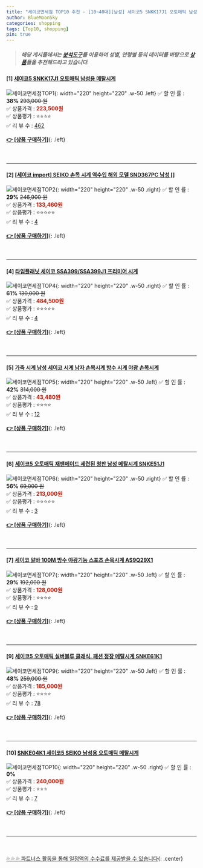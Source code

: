 ```yaml
---
title: "세이코면세점 TOP10 추천 - [10~40대][남성] 세이코5 SNKK17J1 오토매틱 남성용 메탈시계"
author: BlueMoonSky
categories: shopping
tags: [Top10, shopping]
pin: true
---
```


> ##### 해당 게시물에서는 [**분석도구**](https://itemscout.io/)를 이용하여 **성별**, **연령별** 등의 데이터를 바탕으로 [**상품**](https://link.coupang.com/a/baae76)들을 추천해드리고 있습니다.

#### [1] [세이코5 SNKK17J1 오토매틱 남성용 메탈시계](https://link.coupang.com/re/AFFSDP?lptag=AF5964186&subid=bluemoonsky6999&pageKey=6458394883&traceid=V0-153&itemId=14046410019&vendorItemId=81294098806)
![세이코면세점TOP1](https://thumbnail10.coupangcdn.com/thumbnails/remote/230x230ex/image/vendor_inventory/5f65/0459ac363bd62b5d98d455a22f1827780b8ef45057b103517afc4401e386.jpg){: width="220" height="220" .w-50 .left}
✅ 할 인 률 : **38%** ~~<del class="base-price"> 293,000  </del>원~~<br>
✅ 상품가격 : <span style="color:#cb1400"> **223,500원** </span><br>
✅ 상품평가 : ⭐⭐⭐⭐<br>
✅ 리 뷰 수 : [462](https://link.coupang.com/re/AFFSDP?lptag=AF5964186&subid=bluemoonsky6999&pageKey=6458394883&traceid=V0-153&itemId=14046410019&vendorItemId=81294098806)<br>
<br>
[**👉  [상품 구매하기]**](https://link.coupang.com/re/AFFSDP?lptag=AF5964186&subid=bluemoonsky6999&pageKey=6458394883&traceid=V0-153&itemId=14046410019&vendorItemId=81294098806){: .left}
<br>
<br>
<br>

***

#### [2] [[세이코 import] SEIKO 손목 시계 역수입 해외 모델 SND367PC 남성 []](https://link.coupang.com/re/AFFSDP?lptag=AF5964186&subid=bluemoonsky6999&pageKey=6571137267&traceid=V0-153&itemId=14750377424&vendorItemId=87006193617)
![세이코면세점TOP2](https://thumbnail8.coupangcdn.com/thumbnails/remote/230x230ex/image/vendor_inventory/1ebe/00804d2ab614dea5a57ea31936b2c18235bf698cc1ea06eed35c72aea521.jpg){: width="220" height="220" .w-50 .right}
✅ 할 인 률 : **29%** ~~<del class="base-price"> 246,900  </del>원~~<br>
✅ 상품가격 : <span style="color:#cb1400"> **133,460원** </span><br>
✅ 상품평가 : ⭐⭐⭐⭐⭐<br>
✅ 리 뷰 수 : [4](https://link.coupang.com/re/AFFSDP?lptag=AF5964186&subid=bluemoonsky6999&pageKey=6571137267&traceid=V0-153&itemId=14750377424&vendorItemId=87006193617)<br>
<br>
[**👉  [상품 구매하기]**](https://link.coupang.com/re/AFFSDP?lptag=AF5964186&subid=bluemoonsky6999&pageKey=6571137267&traceid=V0-153&itemId=14750377424&vendorItemId=87006193617){: .left}
<br>
<br>
<br>

***

#### [4] [타임플래닛 세이코 SSA399/SSA399J1 프리미어 시계](https://link.coupang.com/re/AFFSDP?lptag=AF5964186&subid=bluemoonsky6999&pageKey=6534049000&traceid=V0-153&itemId=14523151526&vendorItemId=81765842932)
![세이코면세점TOP4](https://thumbnail7.coupangcdn.com/thumbnails/remote/230x230ex/image/vendor_inventory/785d/a2662881b31bf0197ee4e3893282701a74808817e3a4776d09344cfd2b9c.jpg){: width="220" height="220" .w-50 .right}
✅ 할 인 률 : **61%** ~~<del class="base-price"> 130,000  </del>원~~<br>
✅ 상품가격 : <span style="color:#cb1400"> **484,500원** </span><br>
✅ 상품평가 : ⭐⭐⭐⭐⭐<br>
✅ 리 뷰 수 : [4](https://link.coupang.com/re/AFFSDP?lptag=AF5964186&subid=bluemoonsky6999&pageKey=6534049000&traceid=V0-153&itemId=14523151526&vendorItemId=81765842932)<br>
<br>
[**👉  [상품 구매하기]**](https://link.coupang.com/re/AFFSDP?lptag=AF5964186&subid=bluemoonsky6999&pageKey=6534049000&traceid=V0-153&itemId=14523151526&vendorItemId=81765842932){: .left}
<br>
<br>
<br>

***

#### [5] [가죽 시계 남성 세이코 시계 남자 손목시계 방수 시계 야광 손목시계](https://link.coupang.com/re/AFFSDP?lptag=AF5964186&subid=bluemoonsky6999&pageKey=7449795412&traceid=V0-153&itemId=19391637792&vendorItemId=86503917837)
![세이코면세점TOP5](https://thumbnail9.coupangcdn.com/thumbnails/remote/230x230ex/image/vendor_inventory/2343/e66e4c7aab240b5646c42f89b83c928052db46637a315b020cd5e4d52ea7.jpg){: width="220" height="220" .w-50 .left}
✅ 할 인 률 : **42%** ~~<del class="base-price"> 314,000  </del>원~~<br>
✅ 상품가격 : <span style="color:#cb1400"> **43,480원** </span><br>
✅ 상품평가 : ⭐⭐⭐⭐<br>
✅ 리 뷰 수 : [12](https://link.coupang.com/re/AFFSDP?lptag=AF5964186&subid=bluemoonsky6999&pageKey=7449795412&traceid=V0-153&itemId=19391637792&vendorItemId=86503917837)<br>
<br>
[**👉  [상품 구매하기]**](https://link.coupang.com/re/AFFSDP?lptag=AF5964186&subid=bluemoonsky6999&pageKey=7449795412&traceid=V0-153&itemId=19391637792&vendorItemId=86503917837){: .left}
<br>
<br>
<br>

***

#### [6] [세이코5 오토매틱 재팬메이드 세련된 청판 남성 메탈시계 SNKE51J1](https://link.coupang.com/re/AFFSDP?lptag=AF5964186&subid=bluemoonsky6999&pageKey=6301149202&traceid=V0-153&itemId=13030061898&vendorItemId=86706252100)
![세이코면세점TOP6](https://thumbnail9.coupangcdn.com/thumbnails/remote/230x230ex/image/vendor_inventory/7fb3/66bfca2c51f0e064afa07f2d1a601d663e17baa9a3debde7caed6cb51a2d.jpg){: width="220" height="220" .w-50 .right}
✅ 할 인 률 : **56%** ~~<del class="base-price"> 69,000  </del>원~~<br>
✅ 상품가격 : <span style="color:#cb1400"> **213,000원** </span><br>
✅ 상품평가 : ⭐⭐⭐⭐⭐<br>
✅ 리 뷰 수 : [3](https://link.coupang.com/re/AFFSDP?lptag=AF5964186&subid=bluemoonsky6999&pageKey=6301149202&traceid=V0-153&itemId=13030061898&vendorItemId=86706252100)<br>
<br>
[**👉  [상품 구매하기]**](https://link.coupang.com/re/AFFSDP?lptag=AF5964186&subid=bluemoonsky6999&pageKey=6301149202&traceid=V0-153&itemId=13030061898&vendorItemId=86706252100){: .left}
<br>
<br>
<br>

***

#### [7] [세이코 알바 100M 방수 야광기능 스포츠 손목시계 AS9Q29X1](https://link.coupang.com/re/AFFSDP?lptag=AF5964186&subid=bluemoonsky6999&pageKey=6988400431&traceid=V0-153&itemId=17095661657&vendorItemId=84269513877)
![세이코면세점TOP7](https://thumbnail6.coupangcdn.com/thumbnails/remote/230x230ex/image/vendor_inventory/3ff3/3aff2c87e5c497963c64d856ed786f5e416c87d707301fd70c5d294c5b8a.jpg){: width="220" height="220" .w-50 .left}
✅ 할 인 률 : **29%** ~~<del class="base-price"> 192,000  </del>원~~<br>
✅ 상품가격 : <span style="color:#cb1400"> **128,000원** </span><br>
✅ 상품평가 : ⭐⭐⭐⭐<br>
✅ 리 뷰 수 : [9](https://link.coupang.com/re/AFFSDP?lptag=AF5964186&subid=bluemoonsky6999&pageKey=6988400431&traceid=V0-153&itemId=17095661657&vendorItemId=84269513877)<br>
<br>
[**👉  [상품 구매하기]**](https://link.coupang.com/re/AFFSDP?lptag=AF5964186&subid=bluemoonsky6999&pageKey=6988400431&traceid=V0-153&itemId=17095661657&vendorItemId=84269513877){: .left}
<br>
<br>
<br>

***

#### [9] [세이코5 오토매틱 실버블루 클래식. 패션 정장 메탈시계 SNKE61K1](https://link.coupang.com/re/AFFSDP?lptag=AF5964186&subid=bluemoonsky6999&pageKey=7493486827&traceid=V0-153&itemId=19599069674&vendorItemId=86706254662)
![세이코면세점TOP9](https://thumbnail8.coupangcdn.com/thumbnails/remote/230x230ex/image/vendor_inventory/a0b9/16dddca9fdcea511670821183cc6ee1fdbb6a58ecdd8e5ce83e697df106b.jpg){: width="220" height="220" .w-50 .left}
✅ 할 인 률 : **48%** ~~<del class="base-price"> 259,000  </del>원~~<br>
✅ 상품가격 : <span style="color:#cb1400"> **185,000원** </span><br>
✅ 상품평가 : ⭐⭐⭐⭐<br>
✅ 리 뷰 수 : [78](https://link.coupang.com/re/AFFSDP?lptag=AF5964186&subid=bluemoonsky6999&pageKey=7493486827&traceid=V0-153&itemId=19599069674&vendorItemId=86706254662)<br>
<br>
[**👉  [상품 구매하기]**](https://link.coupang.com/re/AFFSDP?lptag=AF5964186&subid=bluemoonsky6999&pageKey=7493486827&traceid=V0-153&itemId=19599069674&vendorItemId=86706254662){: .left}
<br>
<br>
<br>

***

#### [10] [SNKE04K1 세이코5 SEIKO 남성용 오토매틱 메탈시계](https://link.coupang.com/re/AFFSDP?lptag=AF5964186&subid=bluemoonsky6999&pageKey=67581799&traceid=V0-153&itemId=226038341&vendorItemId=73585973232)
![세이코면세점TOP10](https://thumbnail10.coupangcdn.com/thumbnails/remote/230x230ex/image/vendor_inventory/9a46/c5e2d3127f5b3a307b051270a0197aeabf1daad1c004972838c67a40772d.jpg){: width="220" height="220" .w-50 .right}
✅ 할 인 률 : **0%** <br>
✅ 상품가격 : <span style="color:#cb1400"> **240,000원** </span><br>
✅ 상품평가 : ⭐⭐⭐<br>
✅ 리 뷰 수 : [7](https://link.coupang.com/re/AFFSDP?lptag=AF5964186&subid=bluemoonsky6999&pageKey=67581799&traceid=V0-153&itemId=226038341&vendorItemId=73585973232)<br>
<br>
[**👉  [상품 구매하기]**](https://link.coupang.com/re/AFFSDP?lptag=AF5964186&subid=bluemoonsky6999&pageKey=67581799&traceid=V0-153&itemId=226038341&vendorItemId=73585973232){: .left}
<br>
<br>
<br>

***
<br><br>[💦 💦 💦 파트너스 활동을 통해 일정액의 수수료를 제공받을 수 있습니다](https://link.coupang.com/a/baae76){: .center}